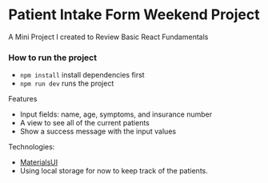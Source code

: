 # Patient Intake Form Weekend Project

A Mini Project I created to Review Basic React Fundamentals

### How to run the project

- `npm install` install dependencies first
- `npm run dev` runs the project

Features

- Input fields: name, age, symptoms, and insurance number
- A view to see all of the current patients
- Show a success message with the input values

Technologies:

- [MaterialsUI](https://mui.com/material-ui/getting-started/installation/)
- Using local storage for now to keep track of the patients.
